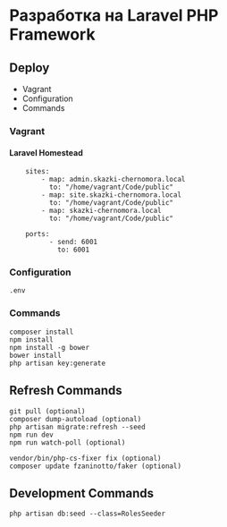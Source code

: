 # Разработка на Laravel PHP Framework

## Deploy 

 * Vagrant
 * Configuration
 * Commands
 
### Vagrant

#### Laravel Homestead

```
    sites:
        - map: admin.skazki-chernomora.local
          to: "/home/vagrant/Code/public"
        - map: site.skazki-chernomora.local
          to: "/home/vagrant/Code/public"
        - map: skazki-chernomora.local
          to: "/home/vagrant/Code/public"

    ports:
          - send: 6001
            to: 6001
```

### Configuration
```
.env
```

### Commands
```
composer install
npm install
npm install -g bower
bower install
php artisan key:generate
```

## Refresh Commands
```
git pull (optional)
composer dump-autoload (optional)
php artisan migrate:refresh --seed
npm run dev
npm run watch-poll (optional)

vendor/bin/php-cs-fixer fix (optional)
composer update fzaninotto/faker (optional)
```

## Development Commands
```
php artisan db:seed --class=RolesSeeder
```